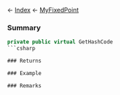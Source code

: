 ← [Index](Api-Index) ← [MyFixedPoint](VRage.MyFixedPoint)

### Summary

```csharp
private public virtual GetHashCode
```csharp

### Returns

### Example

### Remarks

